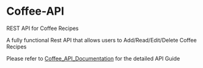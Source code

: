 # Coffee-API
REST API for Coffee Recipes

A fully functional Rest API that allows users to Add/Read/Edit/Delete Coffee Recipes

Please refer to [Coffee_API_Documentation](https://github.com/francestang221/Coffee-API/blob/main/Coffee_API_Documentation.pdf) for the detailed API Guide 
